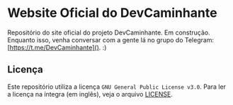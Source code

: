 # Website Oficial do DevCaminhante
Repositório do site oficial do projeto DevCaminhante. Em construção. Enquanto isso, venha conversar com a gente lá no grupo do Telegram: [https://t.me/DevCaminhante](). :)

## Licença
Este repositório utiliza a licença `GNU General Public License v3.0`. Para ler a licença na íntegra (em inglês), veja o arquivo [LICENSE](LICENSE).
